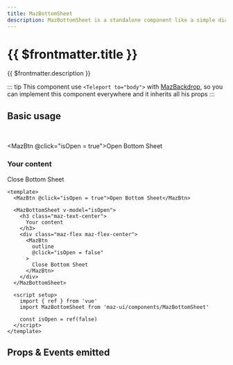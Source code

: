 ```yaml
---
title: MazBottomSheet
description: MazBottomSheet is a standalone component like a simple dialog but at the bottom of screen
---
```


# {{ $frontmatter.title }}

{{ $frontmatter.description }}

<!--@include: ./../mixins/getting-started.md-->

::: tip
This component use `<Teleport to="body">` with [MazBackdrop](./maz-backdrop.md), so you can implement this component everywhere and it inherits all his props
:::

## Basic usage

<br />

<MazBtn @click="isOpen = true">Open Bottom Sheet</MazBtn>

<MazBottomSheet v-model="isOpen">
  <h3 class="maz-text-center">
    Your content
  </h3>
  <div class="maz-flex maz-flex-center">
    <MazBtn
      outline
      @click="isOpen = false"
    >
      Close Bottom Sheet
    </MazBtn>
  </div>
</MazBottomSheet>

<script setup>
  import { ref } from 'vue'
  const isOpen = ref(false)
</script>

```vue
<template>
  <MazBtn @click="isOpen = true">Open Bottom Sheet</MazBtn>

  <MazBottomSheet v-model="isOpen">
    <h3 class="maz-text-center">
      Your content
    </h3>
    <div class="maz-flex maz-flex-center">
      <MazBtn
        outline
        @click="isOpen = false"
      >
        Close Bottom Sheet
      </MazBtn>
    </div>
  </MazBottomSheet>

  <script setup>
    import { ref } from 'vue'
    import MazBottomSheet from 'maz-ui/components/MazBottomSheet'

    const isOpen = ref(false)
  </script>
</template>
```

## Props & Events emitted

<ComponentPropDoc component="MazBottomSheet" />
